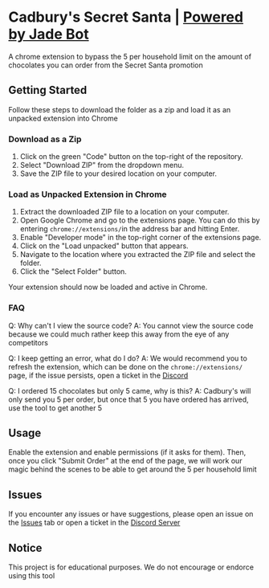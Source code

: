 # Cadbury's Secret Santa | [Powered by Jade Bot](https://discord.gg/jadebot)

A chrome extension to bypass the 5 per household limit on the amount of chocolates you can order from the Secret Santa promotion

## Getting Started

Follow these steps to download the folder as a zip and load it as an unpacked extension into Chrome

### Download as a Zip

1. Click on the green "Code" button on the top-right of the repository.
2. Select "Download ZIP" from the dropdown menu.
3. Save the ZIP file to your desired location on your computer.

### Load as Unpacked Extension in Chrome

1. Extract the downloaded ZIP file to a location on your computer.
2. Open Google Chrome and go to the extensions page. You can do this by entering `chrome://extensions/`in the address bar and hitting Enter.
3. Enable "Developer mode" in the top-right corner of the extensions page.
4. Click on the "Load unpacked" button that appears.
5. Navigate to the location where you extracted the ZIP file and select the folder.
6. Click the "Select Folder" button.

Your extension should now be loaded and active in Chrome.

### FAQ


Q: Why can't I view the source code? 
A: You cannot view the source code because we could much rather keep this away from the eye of any competitors

Q: I keep getting an error, what do I do?
A: We would recommend you to refresh the extension, which can be done on the `chrome://extensions/` page, if the issue persists, open a ticket in the [Discord](https://discord.gg/jadebot)

Q: I ordered 15 chocolates but only 5 came, why is this?
A: Cadbury's will only send you 5 per order, but once that 5 you have ordered has arrived, use the tool to get another 5

## Usage

Enable the extension and enable permissions (if it asks for them). Then, once you click "Submit Order" at the end of the page, we will work our magic behind the scenes to be able to get around the 5 per household limit

## Issues

If you encounter any issues or have suggestions, please open an issue on the [Issues](../../issues) tab or open a ticket in the [Discord Server](https://discord.gg/jadebot)

## Notice

This project is for educational purposes. We do not encourage or endorce using this tool

